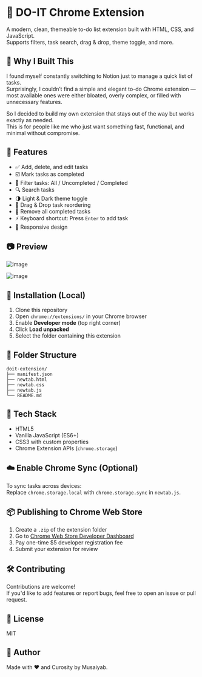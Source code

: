 # 📝  DO-IT Chrome Extension

A modern, clean, themeable to-do list extension built with HTML, CSS, and JavaScript.  
Supports filters, task search, drag & drop, theme toggle, and more.

## 🧠 Why I Built This

I found myself constantly switching to Notion just to manage a quick list of tasks.  
Surprisingly, I couldn’t find a simple and elegant to-do Chrome extension — most available ones were either bloated, overly complex, or filled with unnecessary features.

So I decided to build my own extension that stays out of the way but works exactly as needed.  
This is for people like me who just want something fast, functional, and minimal without compromise.

## 🚀 Features

- ✅ Add, delete, and edit tasks  
- ☑️ Mark tasks as completed  
- 🎯 Filter tasks: All / Uncompleted / Completed  
- 🔍 Search tasks  
- 🌗 Light & Dark theme toggle  
- 🔄 Drag & Drop task reordering  
- 🚮 Remove all completed tasks  
- ⚡ Keyboard shortcut: Press `Enter` to add task  
- 📱 Responsive design  

## 📷 Preview
![image](https://github.com/user-attachments/assets/e4b7199c-d1cc-4e7e-9178-b8c5cdbb405d)

![image](https://github.com/user-attachments/assets/da2b7014-236a-4fa7-953a-31a95acc8137)



## 🧩 Installation (Local)

1. Clone this repository  
2. Open `chrome://extensions/` in your Chrome browser  
3. Enable **Developer mode** (top right corner)  
4. Click **Load unpacked**  
5. Select the folder containing this extension  

## 📁 Folder Structure
```
doit-extension/
├── manifest.json
├── newtab.html
├── newtab.css
├── newtab.js
└── README.md
```
## 🔧 Tech Stack

- HTML5  
- Vanilla JavaScript (ES6+)  
- CSS3 with custom properties  
- Chrome Extension APIs (`chrome.storage`)  

## ☁️ Enable Chrome Sync (Optional)

To sync tasks across devices:  
Replace `chrome.storage.local` with `chrome.storage.sync` in `newtab.js`.

## 📦 Publishing to Chrome Web Store

1. Create a `.zip` of the extension folder  
2. Go to [Chrome Web Store Developer Dashboard](https://chromewebstore.google.com/)  
3. Pay one-time $5 developer registration fee  
4. Submit your extension for review  

## 🛠️ Contributing

Contributions are welcome!  
If you'd like to add features or report bugs, feel free to open an issue or pull request.

## 📄 License

MIT

## 🙌 Author

Made with ❤️ and Curosity by Musaiyab.
